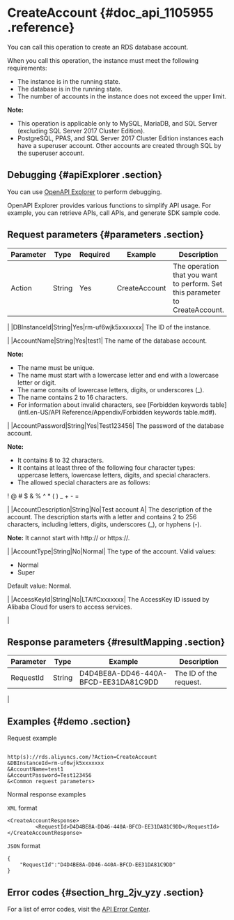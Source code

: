 # CreateAccount {#doc_api_1105955 .reference}

You can call this operation to create an RDS database account.

When you call this operation, the instance must meet the following requirements:

-   The instance is in the running state.
-   The database is in the running state.
-   The number of accounts in the instance does not exceed the upper limit.

**Note:** 

-   This operation is applicable only to MySQL, MariaDB, and SQL Server \(excluding SQL Server 2017 Cluster Edition\).
-   PostgreSQL, PPAS, and SQL Server 2017 Cluster Edition instances each have a superuser account. Other accounts are created through SQL by the superuser account.

## Debugging {#apiExplorer .section}

You can use [OpenAPI Explorer](https://api.aliyun.com/#product=Rds&api=CreateAccount) to perform debugging.

OpenAPI Explorer provides various functions to simplify API usage. For example, you can retrieve APIs, call APIs, and generate SDK sample code.

## Request parameters {#parameters .section}

|Parameter|Type|Required|Example|Description|
|---------|----|--------|-------|-----------|
|Action|String|Yes|CreateAccount| The operation that you want to perform. Set this parameter to CreateAccount.

 |
|DBInstanceId|String|Yes|rm-uf6wjk5xxxxxxx| The ID of the instance.

 |
|AccountName|String|Yes|test1| The name of the database account.

 **Note:** 

-   The name must be unique.
-   The name must start with a lowercase letter and end with a lowercase letter or digit.
-   The name consits of lowercase letters, digits, or underscores \(\_\).
-   The name contains 2 to 16 characters.
-   For information about invalid characters, see [Forbidden keywords table](intl.en-US/API Reference/Appendix/Forbidden keywords table.md#).

 |
|AccountPassword|String|Yes|Test123456| The password of the database account.

 **Note:** 

-   It contains 8 to 32 characters.
-   It contains at least three of the following four character types: uppercase letters, lowercase letters, digits, and special characters.
-   The allowed special characters are as follows:

! @ \# $ & % ^ \* \( \) \_ + - =


 |
|AccountDescription|String|No|Test account A| The description of the account. The description starts with a letter and contains 2 to 256 characters, including letters, digits, underscores \(\_\), or hyphens \(-\).

 **Note:** It cannot start with http:// or https://.

 |
|AccountType|String|No|Normal| The type of the account. Valid values:

 -   Normal
-   Super

 Default value: Normal.

 |
|AccessKeyId|String|No|LTAIfCxxxxxxx| The AccessKey ID issued by Alibaba Cloud for users to access services.

 |

## Response parameters {#resultMapping .section}

|Parameter|Type|Example|Description|
|---------|----|-------|-----------|
|RequestId|String|D4D4BE8A-DD46-440A-BFCD-EE31DA81C9DD| The ID of the request.

 |

## Examples {#demo .section}

Request example

``` {#request_demo}

http(s)://rds.aliyuncs.com/?Action=CreateAccount
&DBInstanceId=rm-uf6wjk5xxxxxxx
&AccountName=test1
&AccountPassword=Test123456
&<Common request parameters>
```

Normal response examples

`XML` format

``` {#codeblock_1b5_z90_ee0}
<CreateAccountResponse>
         <RequestId>D4D4BE8A-DD46-440A-BFCD-EE31DA81C9DD</RequestId>
</CreateAccountResponse>
```

`JSON` format

``` {#codeblock_608_gpw_idh}
{
	"RequestId":"D4D4BE8A-DD46-440A-BFCD-EE31DA81C9DD"
}
```

## Error codes {#section_hrg_2jv_yzy .section}

For a list of error codes, visit the [API Error Center](https://error-center.alibabacloud.com/status/product/Rds).

